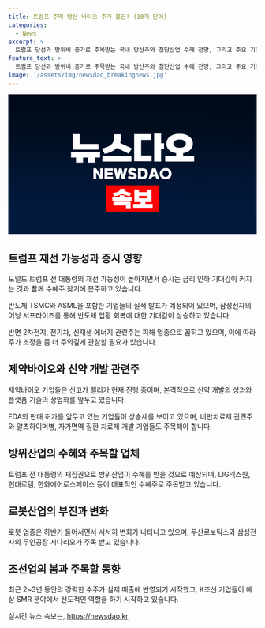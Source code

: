 ```yaml
---
title: 트럼프 주먹 방산 바이오 주가 불끈! (10개 단어)
categories:
  - News
excerpt: >
  트럼프 당선과 방위비 증가로 주목받는 국내 방산주와 첨단산업 수혜 전망, 그리고 주요 기업들의 2분기 실적과 향후 전망에 대한 기업 분석과 투자 전략을 살펴보면, 주가 조정과 실적 시즌을 통해 차별화된 흐름이 나타날 것으로 전망된다. 또한, 제약바이오 기업의 금리 인하 기대와 신약 개발에 대한 관심도 높아지고 있으며, 방위산업과 로봇 업종의 트럼프 재집권에 따른 수혜 전망 역시 주목된다.
feature_text: >
  트럼프 당선과 방위비 증가로 주목받는 국내 방산주와 첨단산업 수혜 전망, 그리고 주요 기업들의 2분기 실적과 향후 전망에 대한 기업 분석과 투자 전략을 살펴보면, 주가 조정과 실적 시즌을 통해 차별화된 흐름이 나타날 것으로 전망된다. 또한, 제약바이오 기업의 금리 인하 기대와 신약 개발에 대한 관심도 높아지고 있으며, 방위산업과 로봇 업종의 트럼프 재집권에 따른 수혜 전망 역시 주목된다.
image: '/assets/img/newsdao_breakingnews.jpg'
---
```


<p><img src="/assets/img/newsdao_breakingnews.jpg" alt="implanttips 속보" /></p>

<h2>트럼프 재선 가능성과 증시 영향</h2>

<p data-ke-size="size16">도널드 트럼프 전 대통령의 재선 가능성이 높아지면서 증시는 금리 인하 기대감이 커지는 것과 함께 수혜주 찾기에 분주하고 있습니다.</p>

<p data-ke-size="size16">반도체 TSMC와 ASML을 포함한 기업들의 실적 발표가 예정되어 있으며, 삼성전자의 어닝 서프라이즈를 통해 반도체 업황 회복에 대한 기대감이 상승하고 있습니다.</p>

<p data-ke-size="size16">반면 2차전지, 전기차, 신재생 에너지 관련주는 피해 업종으로 꼽히고 있으며, 이에 따라 주가 조정을 좀 더 주의깊게 관찰할 필요가 있습니다.</p>

<h2>제약바이오와 신약 개발 관련주</h2>

<p data-ke-size="size16">제약바이오 기업들은 신고가 랠리가 현재 진행 중이며, 본격적으로 신약 개발의 성과와 플랫폼 기술의 상업화를 앞두고 있습니다.</p>

<p data-ke-size="size16">FDA의 판매 허가를 앞두고 있는 기업들이 상승세를 보이고 있으며, 비만치료제 관련주와 알츠하이머병, 자가면역 질환 치료제 개발 기업들도 주목해야 합니다.</p>

<h2>방위산업의 수혜와 주목할 업체</h2>

<p data-ke-size="size16">트럼프 전 대통령의 재집권으로 방위산업이 수혜를 받을 것으로 예상되며, LIG넥스원, 현대로템, 한화에어로스페이스 등이 대표적인 수혜주로 주목받고 있습니다.</p>

<h2>로봇산업의 부진과 변화</h2>

<p data-ke-size="size16">로봇 업종은 하반기 들어서면서 서서히 변화가 나타나고 있으며, 두산로보틱스와 삼성전자의 무인공장 시나리오가 주목 받고 있습니다.</p>

<h2>조선업의 봄과 주목할 동향</h2>

<p data-ke-size="size16">최근 2~3년 동안의 강력한 수주가 실제 매출에 반영되기 시작했고, K조선 기업들이 해상 SMR 분야에서 선도적인 역할을 하기 시작하고 있습니다.</p>
실시간 뉴스 속보는, <a href="https://newsdao.kr" rel="dofollow">https://newsdao.kr</a>


